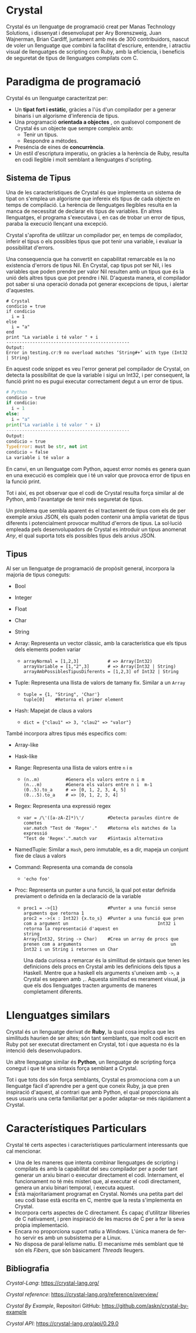 # Crystal

Crystal és un llenguatge de programació creat per Manas Technology Solutions, i dissenyat i desenvolupat per Ary Borenszweig, Juan Wajnerman, Brian Cardiff, juntament amb més de 300 contribuidors, nascut de voler un llenguatge que combini la facilitat d'escriure, entendre, i atractiu visual de llenguatges de scripting com Ruby, amb la eficiencia, i beneficis de seguretat de tipus de llenguatges compilats com C.

# Paradigma de programació

Crystal és un llenguatge caracteritzat per:

- Un **tipat fort i estàtic**, gràcies a l'ús d'un compilador per a generar binaris i un algorisme d'inferencia de tipus.
- Una programació **orientada a objectes** , on qualsevol component de Crystal és un objecte que sempre compleix amb:
  - Tenir un tipus.
  - Respondre a métodes.
- Preséncia de eines de **concurrència**.
- Un estil d'escriptura imperatiu, on gràcies a la herència de Ruby, resulta en codi llegible i molt semblant a llenguatges d'scripting.

## Sistema de Tipus

Una de les característiques de Crystal és que implementa un sistema de tipat on s'emplea un algorisme que infereix els tipus de cada objecte en temps de compilació. La herència de llenguatges llegibles resulta en la manca de necessitat de declarar els tipus de variables. En altres llenguatges, el programa s'executava i, en cas de trobar un error de tipus, paraba la execució llençant una excepció.

Crystal s'aprofita de utilitzar un compilador per, en temps de compilador, inferir el tipus o els possibles tipus que pot tenir una variable, i evaluar la possibilitat d'errors.

Una consequencia que ha convertit en capabilitat remarcable es la no existencia d'errors de tipus Nil. En Crystal, cap tipus pot ser Nil, i les variables que poden prendre per valor Nil resulten amb un tipus que és la unió dels altres tipus que pot prendre i Nil. D'aquesta manera, el compilador pot saber si una operació donada pot generar excepcions de tipus, i alertar d'aquestes.

```crystal
# Crystal
condicio = true
if condicio
  i = 1
else
  i = "a"
end
print "La variable i té valor " + i
-----------------------------------------------
Output:
Error in testing.cr:9 no overload matches ‘String#+’ with type (Int32 | String)
```

En aquest code snippet es veu l'error generat pel compilador de Crystal, on detecta la possibilitat de que la variable i sigui un Int32, i per consequent, la funció print no es pugui executar correctament degut a un error de tipus.

```python
# Python
condicio = true
if condicio:
  i = 1
else:
  i = "a"
print("La variable i té valor " + i)
-----------------------------------------------
Output:
condicio = true
TypeError: must be str, not int
condicio = false
La variable i té valor a
```

En canvi, en un llenguatge com Python, aquest error només es genera quan en una execució es compleix que i té un valor que provoca error de tipus en la funció print.

Tot i així, es pot observar que el codi de Crystal resulta força similar al de Python, amb l'avantatge de tenir més seguretat de tipus.

Un problema que sembla aparent és el tractament de tipus com els de per exemple arxius JSON, els quals poden contenir una àmplia varietat de tipus diferents i potencialment provocar multitud d'errors de tipus. La sol·lució empleada pels desenvolupadors de Crystal es introduir un tipus anomenat *Any*, el qual suporta tots els possibles tipus dels arxius JSON.

## Tipus

Al ser un llenguatge de programació de propòsit general, incorpora la majoria de tipus coneguts:

- Bool

- Integer

- Float

- Char

- String

- Array: Representa un vector clàssic, amb la característica que els tipus dels elements poden variar

  - ```crystal
    arrayNormal = [1,2,3]			# => Array(Int32)
    arrayVariable = [1,"2",3] 		# => Array(Int32 | String)
    arrayAmbPossiblesTipusDiferents = [1,2,3] of Int32 | String
    ```

    

- Tuple: Representa una llista de valors de tamany fix. Similar a un `Array`

  - ```crystal
    tuple = {1, "String", 'Char'}
    tuple[0]	#Retorna el primer element
    ```

    

- Hash: Mapejat de claus a valors

  - ```crystal
    dict = {"clau1" => 3, "clau2" => "valor"}
    ```

    

També incorpora altres tipus més especifics com:

- Array-like

- Hask-like

- Range: Representa una llista de valors entre `n` i `m`

  - ```crystal
    (n..m)			#Genera els valors entre n i m
    (n...m)			#Genera els valors entre n i  m-1 
    (0..5).to_a 	# => [0, 1, 2, 3, 4, 5]
    (0...5).to_a 	# => [0, 1, 2, 3, 4]
    ```

- Regex: Representa una expressió regex

  - ```crystal
    var = /\'([a-zA-Z]*)\'/			#Detecta paraules dintre de cometes
    var.match "Test de 'Regex'."	#Retorna els matches de la expressió
    "Test de 'Regex'.".match var	#Sintaxis alternativa
    ```

    

- NamedTuple: Similar a `Hash`, pero inmutable, es a dir, mapeja un conjunt fixe de claus a valors

- Command: Representa una comanda de consola

  - ```crystal
    'echo foo'
    ```

- Proc: Representa un punter a una funció, la qual pot estar definida previament o definida en la declaració de la variable

  - ```crystal
    proc1 = ->{1}					#Punter a una funció sense arguments que retorna 1
    proc2 = ->(x : Int32) {x.to_s}	#Punter a una funció que pren com a argument un 								 Int32 i retorna la representació d'aquest en 									 string
    Array(Int32, String -> Char)	#Crea un array de procs que prenen com a arguments 									un Int32 i un String i retornen un Char
    ```

    Una dada curiosa a remarcar és la similitud de sintaxis que tenen les definicions dels procs en Crystal amb les definicions dels tipus a Haskell. Mentre que a haskell els arguments s'uneixen amb ```->```, a Crystal es separen amb ```,```. Aquesta similitud es merament visual, ja que els dos llenguatges tracten arguments de maneres completament diferents.





# Llenguatges similars

Crystal és un llenguatge derivat de **Ruby**, la qual cosa implica que les similituds haurien de ser altes; són tant semblants, que molt codi escrit en Ruby pot ser executat directament en Crystal, tot i que aquesta no és la intenció dels desenvolupadors.

Un altre llenguatge similar és **Python**, un llenguatge de scripting força conegut i que té una sintaxis força semblant a Crystal.

Tot i que tots dos són força semblants, Crystal es promociona com a un llenguatge fàcil d'aprendre per a gent que coneix Ruby, ja que pren inspiració d'aquest, al contrari que amb Python, el qual proporciona als seus usuaris una certa familiaritat per a poder adaptar-se més ràpidament a Crystal.

# Característiques Particulars

Crystal té certs aspectes i característiques particularment interessants que cal mencionar.

- Una de les maneres que intenta combinar llenguatges de scripting i compilats és amb la capabilitat del seu compilador per a poder tant generar un arxiu binari o executar directament el codi. Internament, el funcionament no té més misteri que, al executar el codi directament, genera un arxiu binari temporal, i executa aquest.
- Està majoritariament programat en Crystal. Només una petita part del seu codi base està escrita en C, mentre que la resta s'implementa en Crystal.
- Incorpora certs aspectes de C directament. És capaç d'utilitzar llibreries de C nativament, i pren inspiració de les macros de C per a fer la seva pròpia implementació.
- Encara no proporciona suport natiu a Windows. L'única manera de fer-ho servir es amb un subsistema per a Linux.
- No disposa de paral·lelisme natiu. El mecanisme més semblant que té són els *Fibers*, que són bàsicament *Threads* lleugers.

## Bibliografia

*Crystal-Lang*: <https://crystal-lang.org/>

*Crystal reference*: <https://crystal-lang.org/reference/overview/>

*Crystal By Example*, Repositori GitHub: <https://github.com/askn/crystal-by-example>

*Crystal API*: <https://crystal-lang.org/api/0.29.0>

